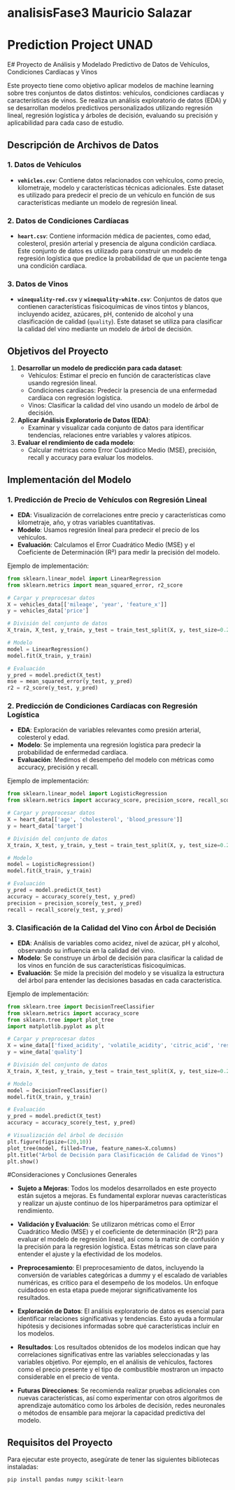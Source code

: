 # analisisFase3 Mauricio Salazar

# Prediction Project UNAD

E# Proyecto de Análisis y Modelado Predictivo de Datos de Vehículos, Condiciones Cardíacas y Vinos

Este proyecto tiene como objetivo aplicar modelos de machine learning sobre tres conjuntos de datos distintos: vehículos, condiciones cardíacas y características de vinos. Se realiza un análisis exploratorio de datos (EDA) y se desarrollan modelos predictivos personalizados utilizando regresión lineal, regresión logística y árboles de decisión, evaluando su precisión y aplicabilidad para cada caso de estudio.

## Descripción de Archivos de Datos

### 1. Datos de Vehículos
- **`vehicles.csv`**: Contiene datos relacionados con vehículos, como precio, kilometraje, modelo y características técnicas adicionales. Este dataset es utilizado para predecir el precio de un vehículo en función de sus características mediante un modelo de regresión lineal.

### 2. Datos de Condiciones Cardíacas
- **`heart.csv`**: Contiene información médica de pacientes, como edad, colesterol, presión arterial y presencia de alguna condición cardíaca. Este conjunto de datos es utilizado para construir un modelo de regresión logística que predice la probabilidad de que un paciente tenga una condición cardíaca.

### 3. Datos de Vinos
- **`winequality-red.csv`** y **`winequality-white.csv`**: Conjuntos de datos que contienen características fisicoquímicas de vinos tintos y blancos, incluyendo acidez, azúcares, pH, contenido de alcohol y una clasificación de calidad (`quality`). Este dataset se utiliza para clasificar la calidad del vino mediante un modelo de árbol de decisión.

## Objetivos del Proyecto

1. **Desarrollar un modelo de predicción para cada dataset**:
   - Vehículos: Estimar el precio en función de características clave usando regresión lineal.
   - Condiciones cardíacas: Predecir la presencia de una enfermedad cardíaca con regresión logística.
   - Vinos: Clasificar la calidad del vino usando un modelo de árbol de decisión.
2. **Aplicar Análisis Exploratorio de Datos (EDA)**: 
   - Examinar y visualizar cada conjunto de datos para identificar tendencias, relaciones entre variables y valores atípicos.
3. **Evaluar el rendimiento de cada modelo**:
   - Calcular métricas como Error Cuadrático Medio (MSE), precisión, recall y accuracy para evaluar los modelos.

## Implementación del Modelo

### 1. Predicción de Precio de Vehículos con Regresión Lineal

- **EDA**: Visualización de correlaciones entre precio y características como kilometraje, año, y otras variables cuantitativas.
- **Modelo**: Usamos regresión lineal para predecir el precio de los vehículos.
- **Evaluación**: Calculamos el Error Cuadrático Medio (MSE) y el Coeficiente de Determinación (R²) para medir la precisión del modelo.

Ejemplo de implementación:
```python
from sklearn.linear_model import LinearRegression
from sklearn.metrics import mean_squared_error, r2_score

# Cargar y preprocesar datos
X = vehicles_data[['mileage', 'year', 'feature_x']]
y = vehicles_data['price']

# División del conjunto de datos
X_train, X_test, y_train, y_test = train_test_split(X, y, test_size=0.2, random_state=42)

# Modelo
model = LinearRegression()
model.fit(X_train, y_train)

# Evaluación
y_pred = model.predict(X_test)
mse = mean_squared_error(y_test, y_pred)
r2 = r2_score(y_test, y_pred)

```

### 2. Predicción de Condiciones Cardíacas con Regresión Logística

- **EDA**: Exploración de variables relevantes como presión arterial, colesterol y edad.
- **Modelo**: Se implementa una regresión logística para predecir la probabilidad de enfermedad cardíaca.
- **Evaluación**: Medimos el desempeño del modelo con métricas como accuracy, precisión y recall.

Ejemplo de implementación:
```python
from sklearn.linear_model import LogisticRegression
from sklearn.metrics import accuracy_score, precision_score, recall_score

# Cargar y preprocesar datos
X = heart_data[['age', 'cholesterol', 'blood_pressure']]
y = heart_data['target']

# División del conjunto de datos
X_train, X_test, y_train, y_test = train_test_split(X, y, test_size=0.2, random_state=42)

# Modelo
model = LogisticRegression()
model.fit(X_train, y_train)

# Evaluación
y_pred = model.predict(X_test)
accuracy = accuracy_score(y_test, y_pred)
precision = precision_score(y_test, y_pred)
recall = recall_score(y_test, y_pred)

```

### 3. Clasificación de la Calidad del Vino con Árbol de Decisión

- **EDA**: Análisis de variables como acidez, nivel de azúcar, pH y alcohol, observando su influencia en la calidad del vino.
- **Modelo**: Se construye un árbol de decisión para clasificar la calidad de los vinos en función de sus características fisicoquímicas.
- **Evaluación**: Se mide la precisión del modelo y se visualiza la estructura del árbol para entender las decisiones basadas en cada característica.

Ejemplo de implementación:
```python
from sklearn.tree import DecisionTreeClassifier
from sklearn.metrics import accuracy_score
from sklearn.tree import plot_tree
import matplotlib.pyplot as plt

# Cargar y preprocesar datos
X = wine_data[['fixed_acidity', 'volatile_acidity', 'citric_acid', 'residual_sugar', 'pH', 'alcohol']]
y = wine_data['quality']

# División del conjunto de datos
X_train, X_test, y_train, y_test = train_test_split(X, y, test_size=0.2, random_state=42)

# Modelo
model = DecisionTreeClassifier()
model.fit(X_train, y_train)

# Evaluación
y_pred = model.predict(X_test)
accuracy = accuracy_score(y_test, y_pred)

# Visualización del árbol de decisión
plt.figure(figsize=(20,10))
plot_tree(model, filled=True, feature_names=X.columns)
plt.title("Árbol de Decisión para Clasificación de Calidad de Vinos")
plt.show()
```
#Consideraciones y Conclusiones Generales

- **Sujeto a Mejoras**: Todos los modelos desarrollados en este proyecto están sujetos a mejoras. Es fundamental explorar nuevas características y realizar un ajuste continuo de los hiperparámetros para optimizar el rendimiento.

- **Validación y Evaluación**: Se utilizaron métricas como el Error Cuadrático Medio (MSE) y el coeficiente de determinación \(R^2\) para evaluar el modelo de regresión lineal, así como la matriz de confusión y la precisión para la regresión logística. Estas métricas son clave para entender el ajuste y la efectividad de los modelos.

- **Preprocesamiento**: El preprocesamiento de datos, incluyendo la conversión de variables categóricas a dummy y el escalado de variables numéricas, es crítico para el desempeño de los modelos. Un enfoque cuidadoso en esta etapa puede mejorar significativamente los resultados.

- **Exploración de Datos**: El análisis exploratorio de datos es esencial para identificar relaciones significativas y tendencias. Esto ayuda a formular hipótesis y decisiones informadas sobre qué características incluir en los modelos.

- **Resultados**: Los resultados obtenidos de los modelos indican que hay correlaciones significativas entre las variables seleccionadas y las variables objetivo. Por ejemplo, en el análisis de vehículos, factores como el precio presente y el tipo de combustible mostraron un impacto considerable en el precio de venta.

- **Futuras Direcciones**: Se recomienda realizar pruebas adicionales con nuevas características, así como experimentar con otros algoritmos de aprendizaje automático como los árboles de decisión, redes neuronales o métodos de ensamble para mejorar la capacidad predictiva del modelo.

## Requisitos del Proyecto

Para ejecutar este proyecto, asegúrate de tener las siguientes bibliotecas instaladas:
```bash
pip install pandas numpy scikit-learn

